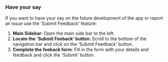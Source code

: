 ### **Have your say**

If you want to have your say on the future development of the app or report an issue use the 'Submit Feedback' feature:
1. **Main Sidebar**: Open the main side bar to the left.
2. **Locate the 'Submit Feeback' button**: Scroll to the bottom of the navigation bar and click on the 'Submit Feedback' button.
3. **Complete the feeback form**: Fill in the form with your details and feedback and click the 'Submit' button.

